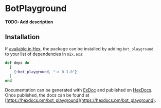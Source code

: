 # BotPlayground

**TODO: Add description**

## Installation

If [available in Hex](https://hex.pm/docs/publish), the package can be installed
by adding `bot_playground` to your list of dependencies in `mix.exs`:

```elixir
def deps do
  [
    {:bot_playground, "~> 0.1.0"}
  ]
end
```

Documentation can be generated with [ExDoc](https://github.com/elixir-lang/ex_doc)
and published on [HexDocs](https://hexdocs.pm). Once published, the docs can
be found at [https://hexdocs.pm/bot_playground](https://hexdocs.pm/bot_playground).

